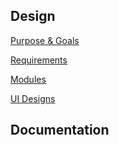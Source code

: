 Design
------
[Purpose & Goals](/purpose)

[Requirements](/requirements)

[Modules](/modules)

[UI Designs](/uidesigns)

Documentation
-------------
